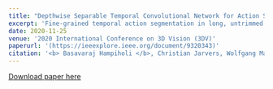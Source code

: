 ```yaml
---
title: "Depthwise Separable Temporal Convolutional Network for Action Segmentation"
excerpt: 'Fine-grained temporal action segmentation in long, untrimmed RGB videos is a key topic in visual human-machine interaction. Recent temporal convolution based approaches either use encoder-decoder(ED) architecture or dilations with doubling factor in consecutive convolution layers to segment actions in videos. However ED networks operate on low temporal resolution and the dilations in successive layers cause gridding artifacts problem. We propose depthwise separable temporal convolution network (DS-TCN) that operates on full temporal resolution and with reduced gridding effects. The basic component of DS-TCN is residual depthwise dilated block (RDDB). We explore the trade-off between large kernels and small dilation rates using RDDB. We show that our DS-TCN is capable of capturing long-term dependencies as well as local temporal cues efficiently. Our evaluation on three benchmark datasets, GTEA, 50Salads, and Breakfast demonstrates that DS-TCN outperforms the existing ED-TCN and dilation based TCN baselines even with comparatively fewer parameters.'
date: 2020-11-25
venue: '2020 International Conference on 3D Vision (3DV)'
paperurl: '(https://ieeexplore.ieee.org/document/9320343)'
citation: '<b> Basavaraj Hampiholi </b>, Christian Jarvers, Wolfgang Mader, Heiko Neumann (2020). &quot;Depthwise Separable Temporal Convolutional Network for Action Segmentation .&quot; <i> 2020 International Conference on 3D Vision (3DV) </i>'
---
```


[Download paper here](https://ieeexplore.ieee.org/document/9320343)

